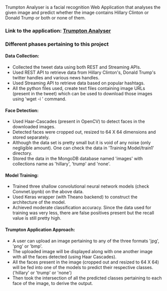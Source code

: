 Trumpton Analyser is a facial recognition Web Application that analyses the given image and predict whether the image contains Hillary Clinton or Donald Trump or both or none of them.

### Link to the application: [Trumpton Analyser](http://kartik1295.pythonanywhere.com/)

### Different phases pertaining to this project

#### Data Collection:

* Collected the tweet data using both REST and Streaming APIs.
* Used REST API to retrieve data from Hillary Clinton's, Donald Trump's twitter handles and various news handles.
* Used Streaming API to retrieve data based on popular hashtags.
* All the python files used, create text files containing image URLs (present in the tweet) which can be used to download those images using 'wget -i <path>' command.


#### Face Detection:

* Used Haar-Cascades (present in OpenCV) to detect faces in the downloaded images.
* Detected faces were cropped out, resized to 64 X 64 dimensions and stored separately.
* Although the data set is pretty small but it is void of any noise (only negligible amount). One can check the data in 'Training Model/train1' directory.
* Stored the data in the MongoDB database named 'images' with collections name as 'hillary', 'trump' and 'none'.


#### Model Training:

* Trained three shallow convolutional neural network models (check Convnet.ipynb) on the above data. 
* Used Keras wrapper (with Theano backend) to construct the architecture of the model.
* Achieved moderate classification accuracy. Since the data used for training was very less, there are false positives present but the recall value is still pretty high.


#### Trumpton Application Approach:

* A user can upload an image pertaining to any of the three formats 'jpg', 'png' or 'bmp'.
* The uploaded image will be displayed along with one another image with all the faces detected (using Haar Cascades).
* All the faces present in the image (cropped out and resized to 64 X 64) will be fed into one of the models to predict their respective classes.('hillary' or 'trump' or 'none')
* Then took the intersection of all the predicted classes pertaining to each face of the image, to derive the output. 




